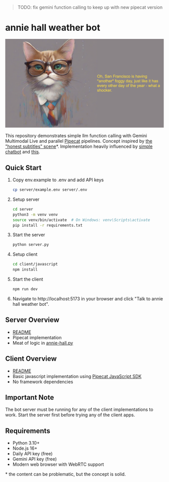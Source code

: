 > TODO: fix gemini function calling to keep up with new pipecat version

# annie hall weather bot

<img src="anniehallweatherbot-readme.png" width="620px">

This repository demonstrates simple llm function calling with Gemini Multimodal Live and parallel [Pipecat](https://github.com/pipecat-ai/pipecat) pipelines. Concept inspired by [the "honest subtitles" scene](https://www.youtube.com/watch?v=JduADWt0XMI&t=56s)\*. Implementation heavily influenced by [simple chatbot](https://github.com/pipecat-ai/pipecat/tree/main/examples/simple-chatbot) and [this](https://github.com/vipyne/weather-bot).

## Quick Start

1. Copy env.example to .env and add API keys
   ```bash
   cp server/example.env server/.env
   ```

2. Setup server
   ```bash
   cd server
   python3 -m venv venv
   source venv/bin/activate  # On Windows: venv\Scripts\activate
   pip install -r requirements.txt
   ```

3. Start the server
   ```bash
   python server.py
   ```

4. Setup client
   ```bash
   cd client/javascript
   npm install
   ```

5. Start the client
   ```bash
   npm run dev
   ```

6. Navigate to http://localhost:5173 in your browser and click "Talk to annie hall weather bot".

## Server Overview
   - [README](server/README.md)
   - Pipecat implementation
   - Meat of logic in [annie-hall.py](server/annie-hall.py)

## Client Overview
   - [README](client/javascript/README.md)
   - Basic javascript implementation using [Pipecat JavaScript SDK](https://docs.pipecat.ai/client/js/introduction)
   - No framework dependencies

## Important Note

The bot server must be running for any of the client implementations to work. Start the server first before trying any of the client apps.

## Requirements

- Python 3.10+
- Node.js 16+
- Daily API key (free)
- Gemini API key (free)
- Modern web browser with WebRTC support

\* the content can be problematic, but the concept is solid.
